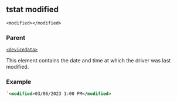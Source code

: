 ## tstat modified

`<modified></modified>`


### Parent

[`<devicedata>`][1]


This element contains the date and time at which the driver was last modified.


### Example

```xml
`<modified>03/06/2023 1:00 PM</modified>
```


[1]:	https://snap-one.github.io/docs-driverworks-xml/#devicedata